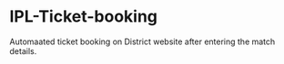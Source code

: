 # IPL-Ticket-booking
Automaated ticket booking on District website after entering the match details. 
